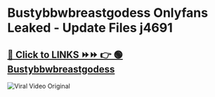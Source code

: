 
 # Bustybbwbreastgodess Onlyfans Leaked - Update Files j4691

## <h2><a href="https://clipsfans.com/Bustybbwbreastgodess&ref=git">🔗 Click to LINKS ⏩⏩ 👉 🟢 Bustybbwbreastgodess </a></h2>

<a href="https://clipsfans.com/Bustybbwbreastgodess&ref=git" rel="nofollow" data-target="animated-image.originalLink"><img src="https://i.ibb.co.com/xMMVF88/686577567.gif" alt="Viral Video Original" style="max-width: 100%; display: inline-block;" data-target="animated-image.originalImage"></a>

